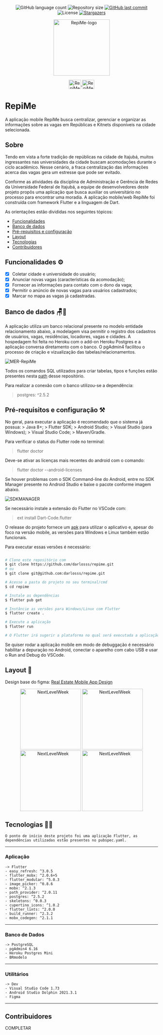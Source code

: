 <p align="center">
  <img alt="GitHub language count" src="https://img.shields.io/github/languages/count/darlosss/repime?color=%2304D361">

<img alt="Repository size" src="https://img.shields.io/github/repo-size/darlosss/repime">

<a href="https://github.com/darlosss/repime/commits/main">
    <img alt="GitHub last commit" src="https://img.shields.io/github/last-commit/darlosss/repime">
  </a>

<img alt="License" src="https://img.shields.io/badge/license-MIT-brightgreen">
   <a href="https://github.com/darlosss/repimestargazers">
    <img alt="Stargazers" src="https://img.shields.io/github/stars/darlosss/repime?style=social">
  </a>
</p>

<p align="center">
  <a href="https://github.com/darlosss/repime">
    <img src="https://imgur.com/vKhsgc3.png" height="185" width="185" alt="RepiMe-logo" />
  </a>
</p>

<p align="center">
    <a href="https://flutter.dev">
        <img align="center" alt="RepiMe-Flutter" height="30" width="40" src="https://cdn.jsdelivr.net/gh/devicons/devicon/icons/flutter/flutter-plain.svg">
    </a>
    <a href="https://dart.dev">
        <img align="center" alt="RepiMe-Dart" height="30" width="40" src="https://cdn.jsdelivr.net/gh/devicons/devicon/icons/dart/dart-original-wordmark.svg">
    </a>

</p>

# RepiMe

A aplicação mobile RepiMe busca centralizar, gerenciar e organizar as informações sobre as vagas em Repúblicas e Kitnets disponíveis na cidade selecionada.

## Sobre

Tendo em vista a forte tradição de repúblicas na cidade de Itajubá, muitos ingressantes nas universidades da cidade buscam acomodações durante o ciclo acadêmico. Nesse cenário, a fraca centralização das informações acerca das vagas gera um estresse que pode ser evitado.

Conforme as atividades da disciplina de Administração e Gerência de Redes da Universidade Federal de Itajubá, a equipe de desenvolvedores deste projeto propôs uma aplicação que busca auxiliar os universitário no processo para encontrar uma moradia. A aplicação mobile/web RepiMe foi construída com framework Flutter e a linguagem de Dart.

As orientações estão divididas nos seguintes tópicos:

- [Funcionalidades](#funcionalidades-⚙️)
- [Banco de dados](#banco-de-dados-🪑🎲)
- [Pré-requisitos e configuração](#pré-requisitos-e-configuração-⚒️)
- [Layout](#layout-🎨)
- [Tecnologias](#tecnologias-🧑‍💻)
- [Contribuidores]()

## Funcionalidades ⚙️

 - [x] Coletar cidade e universidade do usuário;
 - [x] Anunciar novas vagas (características da acomodação);
 - [x] Fornecer as informações para contato com o dono da vaga;
 - [x] Permitir o anúncio de novas vagas para usuários cadastrados;
 - [x] Marcar no mapa as vagas já cadastradas.

## Banco de dados 🪑🎲
A aplicação utiliza um banco relacional presente no modelo entidade relacionamento abaixo, a modelagem visa permitir o registro dos cadastros de usuários, vagas, residências, locadores, vagas e cidades. A hospedagem foi feita no Heroku com o add-on Heroku Postgres e a aplicação conversa diretamento com o banco. O pgAdmin4 facilitou o processo de criação e vizualização das tabelas/relacionamentos.

![MER-RepiMe](https://imgur.com/ZHFVcgT.png)

Todos os comandos SQL utilizados para criar tabelas, tipos e funções estão presentes nesta [path](https://github.com/darlosss/repime/blob/main/database_sql) desse repositório. 

Para realizar a conexão com o banco utilizou-se a dependência:
>postgres: ^2.5.2

## Pré-requisitos e configuração ⚒️
No geral, para executar a aplicação é recomendado que o sistema já possua:
    > Java 8+;
    > Flutter SDK;
    > Android Studio;
    > Visual Studio (para Windows);
    > Visual Studio Code;
    > Maven/Gradle.

Para verificar o status do Flutter rode no terminal:
>flutter doctor

Deve-se ativar as licenças mais recentes do android com o comando:
>flutter doctor --android-licenses

Se houver problemas com o SDK Command-line do Android, entre no SDK Manager presente no Android Studio e baixe o pacote conforme imagem abaixo.

![SDKMANAGER](https://imgur.com/YI91FMs.png)

Se necessário instale a extensão do Flutter no VSCode com:
>ext install Dart-Code.flutter

O release do projeto fornece um [apk](https://github.com/MatMB115/repime/tree/main/apk) para utilizar o aplicativo e, apesar do foco na versão mobile, as versões para Windows e Linux também estão funcionais.

Para executar essas versões é necessário:

```bash

# Clone este repositório com
$ git clone https://github.com/darlosss/repime.git
# ou
$ git clone git@github.com:darlosss/repime.git

# Acesse a pasta do projeto no seu terminal/cmd
$ cd repime

# Instale as dependências
$ flutter pub get

# Instâncie as versões para Windows/Linux com Flutter
$ flutter create .

# Execute a aplicação
$ flutter run

# O Flutter irá sugerir a plataforma no qual será executada a aplicação

```

Se quiser rodar a aplicação mobile em modo de debuggação é necessário habilitar a depuração no Android, conectar o aparelho com cabo USB e usar o Run and Debug do VSCode. 

## Layout 🎨
Design base do figma: [Real Estate Mobile App Design](https://dribbble.com/shots/17966349-Real-Estate-Mobile-App-Design)
<p align="center">
  <img alt="NextLevelWeek" title="#Login" src="https://imgur.com/l64lQIw.png" width="200px">

  <img alt="NextLevelWeek" title="#HomeNoLogin" src="https://imgur.com/pl0j94A.png" width="200px">

  <img alt="NextLevelWeek" title="#HomeLogin" src="https://imgur.com/zFK0Cuk.png" width="200px">
  
  <img alt="NextLevelWeek" title="#User" src="https://imgur.com/2RVhPSu.png" width="200px">
</p>

## Tecnologias 🧑‍💻
    O ponto de início deste projeto foi uma aplicação Flutter, as dependências utilizadas estão presentes no pubspec.yaml. 
---
### Aplicação

    -> Flutter
    - easy_refresh: ^3.0.5
    - flutter_mobx: ^2.0.6+5
    - flutter_modular: ^5.0.3
    - image_picker: ^0.8.6
    - mobx: ^2.1.3
    - path_provider: ^2.0.11
    - postgres: ^2.5.2
    - skeletons: ^0.0.3
    - cupertino_icons: ^1.0.2
    - flutter_lints: ^2.0.0
    - build_runner: ^2.3.2
    - mobx_codegen: ^2.1.1
---
### Banco de Dados

    -> PostgreSQL
    - pgAdmin4 6.16
    - Heroku Postgres Mini
    - BRmodelo
---
### Utilitários

    -> Dev
    - Visual Studio Code 1.73
    - Android Studio Dolphin 2021.3.1
    - Figma
---  

## Contribuidores


COMPLETAR
